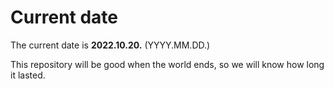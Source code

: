 # Current date

The current date is **2022.10.20.** (YYYY.MM.DD.)

This repository will be good when the world ends, so we will know how long it lasted.